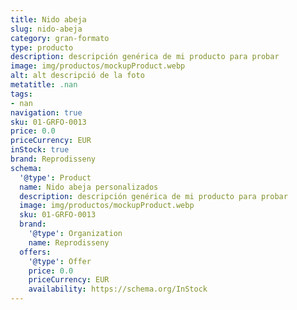 ```yaml
---
title: Nido abeja
slug: nido-abeja
category: gran-formato
type: producto
description: descripción genérica de mi producto para probar
image: img/productos/mockupProduct.webp
alt: alt descripció de la foto
metatitle: .nan
tags:
- nan
navigation: true
sku: 01-GRFO-0013
price: 0.0
priceCurrency: EUR
inStock: true
brand: Reprodisseny
schema:
  '@type': Product
  name: Nido abeja personalizados
  description: descripción genérica de mi producto para probar
  image: img/productos/mockupProduct.webp
  sku: 01-GRFO-0013
  brand:
    '@type': Organization
    name: Reprodisseny
  offers:
    '@type': Offer
    price: 0.0
    priceCurrency: EUR
    availability: https://schema.org/InStock
---
```

